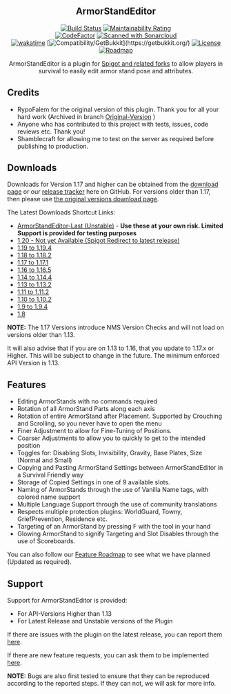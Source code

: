 <div align="center">

## ArmorStandEditor

[![Build Status](https://github.com/Wolfst0rm/ArmorStandEditor/actions/workflows/maven-publish.yml/badge.svg?style=flat)](https://github.com/Wolfst0rm/ArmorStandEditor/actions/workflows/maven-publish.yml)
[![Maintainability Rating](https://sonarcloud.io/api/project_badges/measure?project=wolfieheart_ArmorStandEditor&metric=sqale_rating&style=flat)](https://sonarcloud.io/summary/new_code?id=wolfieheart_ArmorStandEditor)  
[![CodeFactor](https://www.codefactor.io/repository/github/wolfieheart/armorstandeditor/badge?style=flat)](https://www.codefactor.io/repository/github/wolfieheart/armorstandeditor)
[![Scanned with Sonarcloud](https://img.shields.io/badge/Scanned%20With-Sonarcloud-orange?style=flat&logo=sonarcloud)](https://sonarcloud.io/summary/new_code?id=Wolfst0rm_ArmorStandEditor)  
[![wakatime](https://wakatime.com/badge/github/Wolfst0rm/ArmorStandEditor.svg?style=flat)](https://wakatime.com/badge/github/Wolfst0rm/ArmorStandEditor)
[![Compatibility/GetBukkit](https://img.shields.io/badge/Compatability-Paper%2C%20Spigot%2C%20Bukkit%20etc.%20(GetBukkit.org)-yellowgreen?style=flat)](https://getbukkit.org/)
[![License](https://img.shields.io/badge/Licence-GNU%20Public%20V2%20-red?style=flat)](https://github.com/Wolfst0rm/ArmorStandEditor/LICENSE.md)
[![Roadmap](https://img.shields.io/badge/Roadmap-ArmorStandEditor--Issues%2311-orange?style=flat)](https://github.com/Wolfst0rm/ArmorStandEditor-Issues/issues/11)

ArmorStandEditor is a plugin for [Spigot and related forks](https://www.spigotmc.org/resources/armorstandeditor-reborn.94503/) to allow players in survival to easily edit armor stand pose and attributes.

</div>

## Credits

* RypoFalem for the original version of this plugin. Thank you for all your hard work (Archived in branch [Original-Version](https://github.com/Wolfst0rm/ArmorStandEditor/tree/Original-Version) )
* Anyone who has contributed to this project with tests, issues, code reviews etc. Thank you!
* Shamblecraft for allowing me to test on the server as required before publishing to production.

## Downloads
Downloads for Version 1.17 and higher can be obtained from the [download page](https://www.spigotmc.org/resources/armorstandeditor-reborn.94503/) or our [release tracker](https://github.com/Wolfst0rm/ArmorStandEditor/releases) here on GitHub.
For versions older than 1.17, then please use [the original versions download page](https://www.spigotmc.org/resources/armor-stand-editor-dead.7688/).

The Latest Downloads Shortcut Links:
* [ArmorStandEditor-Last (Unstable)](https://github.com/Wolfst0rm/ArmorStandEditor/actions) - **Use these at your own risk. Limited Support is provided for testing purposes**
* [1.20 - Not yet Available (Spigot Redirect to latest release)](https://www.spigotmc.org/resources/armorstandeditor-reborn.94503/)
* [1.19 to 1.19.4](https://github.com/Wolfieheart/ArmorStandEditor/releases/tag/1.19.4-40.2)
* [1.18 to 1.18.2](https://github.com/Wolfieheart/ArmorStandEditor/releases/tag/1.18.2-34.2)
* [1.17 to 1.17.1](https://github.com/Wolfst0rm/ArmorStandEditor/releases/tag/1.17.1-27)
* [1.16 to 1.16.5](https://www.spigotmc.org/resources/armor-stand-editor-dead.7688/download?version=342891)
* [1.14 to 1.14.4](https://www.spigotmc.org/resources/armor-stand-editor-dead.7688/download?version=299267)
* [1.13 to 1.13.2](https://www.spigotmc.org/resources/armor-stand-editor-dead.7688/download?version=235185)
* [1.11 to 1.11.2](https://www.spigotmc.org/resources/armor-stand-editor-dead.7688/download?version=152723)
* [1.10 to 1.10.2](https://www.spigotmc.org/resources/armor-stand-editor-dead.7688/download?version=124213)
* [1.9 to 1.9.4](https://www.spigotmc.org/resources/armor-stand-editor-dead.7688/download?version=92457)
* [1.8](https://www.spigotmc.org/resources/armor-stand-editor-dead.7688/download?version=29676)

**NOTE:** The 1.17 Versions introduce NMS Version Checks and will not load on versions older than 1.13.

It will also advise that if you are on 1.13 to 1.16, that you update to 1.17.x or Higher. This will be
subject to change in the future. The minimum enforced API Version is 1.13.

## Features
* Editing ArmorStands with no commands required
* Rotation of all ArmorStand Parts along each axis
* Rotation of entire ArmorStand after Placement. Supported by Crouching and Scrolling, so you never have to open the menu
* Finer Adjustment to allow for Fine-Tuning of Positions.
* Coarser Adjustments to allow you to quickly to get to the intended position
* Toggles for: Disabling Slots, Invisibility, Gravity, Base Plates, Size (Normal and Small)
* Copying and Pasting ArmorStand Settings between ArmorStandEditor in a Survival Friendly way
* Storage of Copied Settings in one of 9 available slots.
* Naming of ArmorStands through the use of Vanilla Name tags, with colored name support
* Multiple Language Support through the use of community translations
* Respects multiple protection plugins: WorldGuard, Towny, GriefPrevention, Residence etc.
* Targeting of an ArmorStand by pressing F with the tool in your hand
* Glowing ArmorStand to signify Targeting and Slot Disables through the use of Scoreboards.

You can also follow our [Feature Roadmap](https://github.com/Wolfst0rm/ArmorStandEditor-Issues/issues/11) to see what we have planned (Updated as required).

## Support
Support for ArmorStandEditor is provided:
* For API-Versions Higher than 1.13
* For Latest Release and Unstable versions of the Plugin

If there are issues with the plugin on the latest release, you can report them [here](https://github.com/Wolfst0rm/ArmorStandEditor/issues/new?assignees=&labels=P1%3A+To+Be+Tested&template=behaviour-bug.yml).

If there are new feature requests, you can ask them to be implemented [here](https://github.com/Wolfst0rm/ArmorStandEditor/issues/new?assignees=&labels=&template=feature-request.yml).

**NOTE:** Bugs are also first tested to ensure that they can be reproduced according to the reported steps. If they can not, we will ask for more info.
